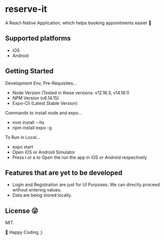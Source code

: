 
# reserve-it

A React-Native Application, which helps booking appointments easier 🚀


## Supported platforms

- iOS
- Android


## Getting Started

Development Env, Pre-Requisites...

- Node Version (Tested in these versions: v12.16.3, v14.18.1)
- NPM Version (v6.14.15)
- Expo-Cli (Latest Stable Version)


Commands to install node and expo...

- nvm install --lts
- npm install expo -g


To Run in Local...

- expo start
- Open iOS or Android Simulator
- Press i or a to Open the run the app in iOS or Android respectively


## Features that are yet to be developed

- Login and Registration are just for UI Purposes. We can directly proceed without entering values.
- Data are being stored locally.


## License 😜

MIT.

🦊 Happy Coding ;)